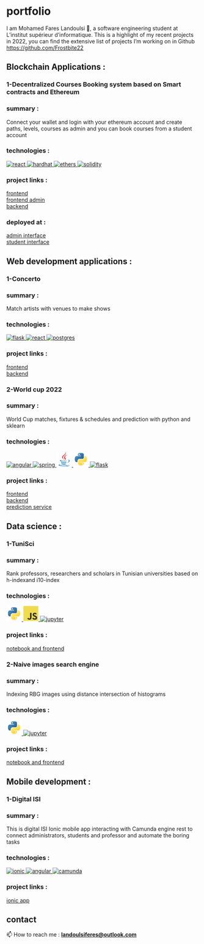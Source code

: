 # portfolio 

I am Mohamed Fares Landoulsi 👋, a software engineering student at L’institut supérieur d’informatique. This is a highlight of my recent projects in 2022, you can find the extensive list of projects I’m working on in Github https://github.com/Frostbite22

## Blockchain Applications :
### 1-Decentralized Courses Booking system based on Smart contracts and Ethereum
### summary :
Connect your wallet and login with your ethereum account and create paths, levels, courses as admin and you can book courses from a student account
### technologies :
<p><a href="https://reactjs.org/" target="_blank" rel="noreferrer"> <img src="https://reactjs.org/favicon.ico" alt="react" width="40" height="40"/> </a><a href="https://hardhat.org/" target="_blank" rel="noreferrer"> <img src="https://seeklogo.com/images/H/hardhat-logo-888739EBB4-seeklogo.com.png" alt="hardhat" width="40" height="40"/> </a> <a href="https://docs.ethers.io/v5/" target="_blank" rel="noreferrer"> <img src="https://docs.ethers.io/v5/static/logo.svg" alt="ethers" width="40" height="40"/> </a><a href="https://docs.soliditylang.org/en/v0.8.17/" target="_blank" rel="noreferrer"> <img src="https://docs.soliditylang.org/en/v0.8.17/_static/logo.svg" alt="solidity" width="40" height="40"/> </a></p>

### project links :
[frontend](https://github.com/Frostbite22/DecentralizedCoursesBookingSystemFront)<br>
[frontend admin](https://github.com/Frostbite22/DecentralizedCoursesBookingSystemFrontAdmin)<br>
[backend](https://github.com/Frostbite22/DecentralizedCoursesBookingSystemFrontAdmin)<br>

### deployed at : 
[admin interface ](https://frostbite22.github.io/DecentralizedCoursesBookingSystemFrontAdmin)<br>
[student interface ](https://frostbite22.github.io/DecentralizedCoursesBookingSystemFront)<br>

## Web development applications :
### 1-Concerto
### summary :
Match artists with venues to make shows
### technologies :
<p><a href="https://flask.palletsprojects.com/" target="_blank" rel="noreferrer"> <img src="https://www.vectorlogo.zone/logos/pocoo_flask/pocoo_flask-icon.svg" alt="flask" width="40" height="40"/> </a><a href="https://reactjs.org/" target="_blank" rel="noreferrer"> <img src="https://reactjs.org/favicon.ico" alt="react" width="40" height="40"/> </a><a href="https://www.postgresql.org/" target="_blank" rel="noreferrer"> <img src="https://www.postgresql.org/media/img/about/press/elephant.png" alt="postgres" width="40" height="40"/> </a></p>

### project links :
[frontend](https://github.com/Frostbite22/Concerto-Frontend-React)<br>
[backend](https://github.com/Frostbite22/Concerto-backend-Flask)<br>

### 2-World cup 2022 
### summary :
World Cup matches, fixtures & schedules and prediction with python and sklearn 
### technologies :
<p><a href="https://angular.io" target="_blank" rel="noreferrer"> <img src="https://angular.io/assets/images/logos/angular/angular.svg" alt="angular" width="40" height="40"/></a><a href="https://spring.io/" target="_blank" rel="noreferrer"> <img src="https://www.vectorlogo.zone/logos/springio/springio-icon.svg" alt="spring" width="40" height="40"/> </a><a href="https://www.java.com" target="_blank" rel="noreferrer"> <img src="https://raw.githubusercontent.com/devicons/devicon/master/icons/java/java-original.svg" alt="java" width="40" height="40"/> </a> <a href="https://www.python.org" target="_blank" rel="noreferrer"> <img src="https://raw.githubusercontent.com/devicons/devicon/master/icons/python/python-original.svg" alt="python" width="40" height="40"/> </a><a href="https://flask.palletsprojects.com/" target="_blank" rel="noreferrer"> <img src="https://www.vectorlogo.zone/logos/pocoo_flask/pocoo_flask-icon.svg" alt="flask" width="40" height="40"/> </a></p>

### project links :
[frontend](https://github.com/Frostbite22/formationFrontAngular)<br>
[backend](https://github.com/Frostbite22/worldcup)<br>
[prediction service](https://github.com/Frostbite22/matchPredictionService)<br>

## Data science :
### 1-TuniSci
### summary :
Rank professors, researchers and scholars in Tunisian universities based on h-indexand i10-index
### technologies :
<p> <a href="https://www.python.org" target="_blank" rel="noreferrer"> <img src="https://raw.githubusercontent.com/devicons/devicon/master/icons/python/python-original.svg" alt="python" width="40" height="40"/> </a><a href="https://developer.mozilla.org/en-US/docs/Web/JavaScript" target="_blank" rel="noreferrer"> <img src="https://raw.githubusercontent.com/devicons/devicon/master/icons/javascript/javascript-original.svg" alt="javascript" width="40" height="40"/> </a> <a href="https://jupyter.org" target="_blank" rel="noreferrer"> <img src="https://jupyter.org/assets/logos/rectanglelogo-greytext-orangebody-greymoons.svg" alt="jupyter" width="80" height="40"/> </a></p>

### project links :
[notebook and frontend](https://github.com/Frostbite22/TuniSci)<br>

### 2-Naive images search engine
### summary :
Indexing RBG images using distance intersection of histograms 
### technologies :
<p> <a href="https://www.python.org" target="_blank" rel="noreferrer"> <img src="https://raw.githubusercontent.com/devicons/devicon/master/icons/python/python-original.svg" alt="python" width="40" height="40"/> </a> <a href="https://jupyter.org" target="_blank" rel="noreferrer"> <img src="https://jupyter.org/assets/logos/rectanglelogo-greytext-orangebody-greymoons.svg" alt="jupyter" width="80" height="40"/> </a></p>

### project links :
[notebook and frontend](https://github.com/Frostbite22/Naive-images-search-engine)<br>

## Mobile development :
### 1-Digital ISI
### summary :
This is digital ISI Ionic mobile app interacting with Camunda engine rest to connect administrators, students and professor and automate the boring tasks
### technologies :
<p><a href="https://ionicframework.com" target="_blank" rel="noreferrer"> <img src="https://upload.wikimedia.org/wikipedia/commons/d/d1/Ionic_Logo.svg" alt="ionic" width="40" height="40"/> </a><a href="https://angular.io" target="_blank" rel="noreferrer"> <img src="https://angular.io/assets/images/logos/angular/angular.svg" alt="angular" width="40" height="40"/> </a><a href="https://camunda.com/" target="_blank" rel="noreferrer"> <img src="https://camunda.com/wp-content/uploads/2020/05/logo-camunda-black.svg" alt="camunda" width="80" height="40"/> </a></p>

### project links :
[ionic app](https://github.com/Frostbite22/Digitalisi-Ionic-App)<br>

## contact
📫 How to reach me : **landoulsiferes@outlook.com**
